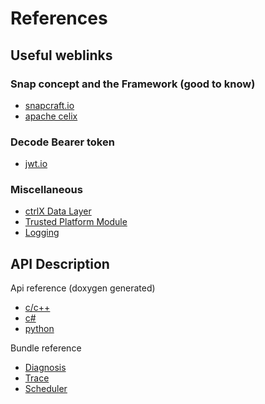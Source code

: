 # References

## Useful weblinks

### Snap concept and the Framework (good to know)

* [snapcraft.io](https://snapcraft.io/docs/creating-a-snap)
* [apache celix](https://celix.apache.org/docs/2.1.0/docs.html)

### Decode Bearer token

* [jwt.io](https://jwt.io/)

### Miscellaneous

* [ctrlX Data Layer](datalayer.md)
* [Trusted Platform Module](tpm2.md)
* [Logging](log.md)

## API Description

Api reference (doxygen generated)

* [c/c++](https://apps.boschrexroth.com/docs/ctrlx/comm.datalayer/html/index.html)
* [c#](https://apps.boschrexroth.com/docs/ctrlx/csharp/html/index.html)
* [python](https://apps.boschrexroth.com/docs/ctrlx/python/html/index.html)

Bundle reference

* [Diagnosis](https://apps.boschrexroth.com/docs/ctrlx/diagnosis/html/index.html)
* [Trace](https://apps.boschrexroth.com/docs/ctrlx/trace/html/index.html)
* [Scheduler](https://apps.boschrexroth.com/docs/ctrlx/scheduler/html/index.html)

